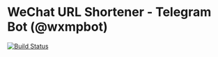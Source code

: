 # WeChat URL Shortener - Telegram Bot (@wxmpbot)

[![Build Status](https://drone.mutong.moe/api/badges/mutze5/wxmpbot/status.svg)](https://drone.mutong.moe/mutze5/wxmpbot)
